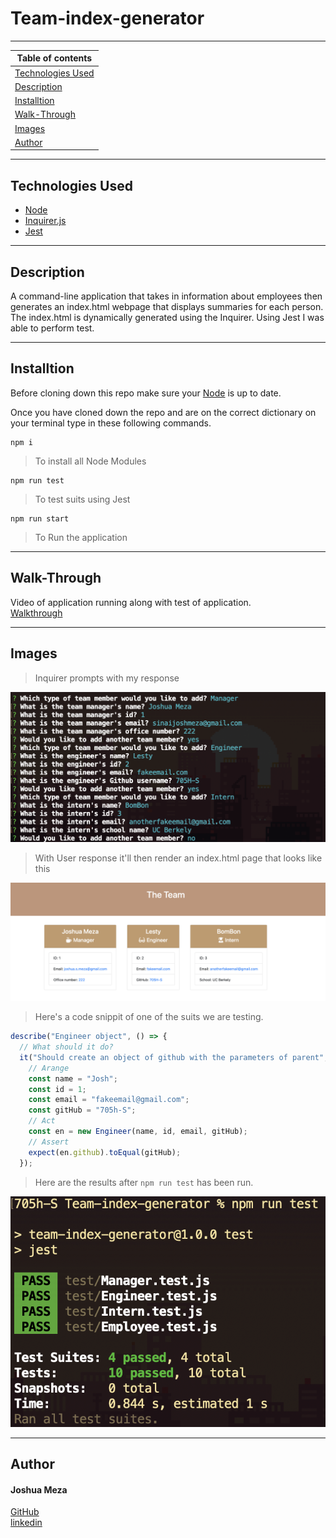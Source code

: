 # Team-index-generator

---

| Table of contents                       |
| --------------------------------------- |
| [Technologies Used](#Technologies-Used) |
| [Description](#Description)             |
| [Installtion](#Installtion)             |
| [Walk-Through](#Walk-Through)           |
| [Images](#Images)                       |
| [Author](#Author)                       |

---

## Technologies Used

- [Node](https://nodejs.dev/)
- [Inquirer.js](https://www.npmjs.com/package/inquirer)
- [Jest](https://www.npmjs.com/package/jest)

---

## Description

A command-line application that takes in information about employees then generates an index.html webpage that displays summaries for each person. The index.html is dynamically generated using the Inquirer. Using Jest I was able to perform test.

---

## Installtion

Before cloning down this repo make sure your [Node](https://nodejs.dev/) is up to date.

Once you have cloned down the repo and are on the correct dictionary on your terminal type in these following commands.

```
npm i
```

> To install all Node Modules

```
npm run test
```

> To test suits using Jest

```
npm run start
```

> To Run the application

---

## Walk-Through

Video of application running along with test of application.
<br>
[Walkthrough](#)

---

## Images

> Inquirer prompts with my response

![Inquirer](image/Inguier.png)

> With User response it'll then render an index.html page that looks like this

![Fullsite](image/FullSite.png)

> Here's a code snippit of one of the suits we are testing.

```javascript
describe("Engineer object", () => {
  // What should it do?
  it("Should create an object of github with the parameters of parent", () => {
    // Arange
    const name = "Josh";
    const id = 1;
    const email = "fakeemail@gmail.com";
    const gitHub = "705h-S";
    // Act
    const en = new Engineer(name, id, email, gitHub);
    // Assert
    expect(en.github).toEqual(gitHub);
  });

```

> Here are the results after `npm run test` has been run.

![test](image/Test.png)

---

## Author

#### Joshua Meza

[GitHub](https://github.com/705h-S) <br>
[linkedin](https://www.linkedin.com/in/joshua-meza-918b77224/)
